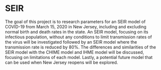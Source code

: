 # SEIR

The goal of this project is to research parameters for an SEIR model of COVID-19 from March 15, 2020 in New Jersey, including and excluding normal birth and death rates in the state. An SEIR model, focusing on its infectious population, without any conditions to limit transmission rates of the virus will be investigated followed by an SEIR model where the transmission rate is reduced by 80%. The differences and similarities of the SEIR model with the CHIME model and IHME model will be discussed, focusing on limitations of each model. Lastly, a potential future model that can be used when New Jersey reopens will be explored.
